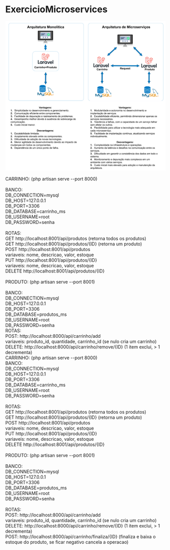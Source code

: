 # ExercicioMicroservices

![Arquiteruas](arquiteturas/arquiteturas.jpg)

CARRINHO: (php artisan serve --port 8000)<br><br>
BANCO:<br>
DB_CONNECTION=mysql<br>
DB_HOST=127.0.0.1<br>
DB_PORT=3306<br>
DB_DATABASE=carrinho_ms<br>
DB_USERNAME=root<br>
DB_PASSWORD=senha<br><br>
ROTAS:<br>
GET http://localhost:8001/api/produtos (retorna todos os produtos)<br>
GET http://localhost:8001/api/produtos/{ID} (retorna um produto)<br>
POST http://localhost:8001/api/produtos<br>
variaveis: nome, descricao, valor, estoque<br>
PUT http://localhost:8001/api/produtos/{ID}<br>
variaveis: nome, descricao, valor, estoque<br>
DELETE http://localhost:8001/api/produtos/{ID}<br><br>
PRODUTO: (php artisan serve --port 8001)<br><br>
BANCO:<br>
DB_CONNECTION=mysql<br>
DB_HOST=127.0.0.1<br>
DB_PORT=3306<br>
DB_DATABASE=produtos_ms<br>
DB_USERNAME=root<br>
DB_PASSWORD=senha<br>
ROTAS:<br>
POST: http://localhost:8000/api/carrinho/add<br>
variaveis: produto_id, quantidade, carrinho_id (se nulo cria um carrinho)<br>
DELETE: http://localhost:8000/api/carrinho/remove/{ID} (1 item exclui, > 1 decrementa)<br>
CARRINHO: (php artisan serve --port 8000)<br>
BANCO:<br>
DB_CONNECTION=mysql<br>
DB_HOST=127.0.0.1<br>
DB_PORT=3306<br>
DB_DATABASE=carrinho_ms<br>
DB_USERNAME=root<br>
DB_PASSWORD=senha<br><br>
ROTAS:<br>
GET http://localhost:8001/api/produtos (retorna todos os produtos)<br>
GET http://localhost:8001/api/produtos/{ID} (retorna um produto)<br>
POST http://localhost:8001/api/produtos<br>
variaveis: nome, descricao, valor, estoque<br>
PUT http://localhost:8001/api/produtos/{ID}<br>
variaveis: nome, descricao, valor, estoque<br>
DELETE http://localhost:8001/api/produtos/{ID}<br><br>
PRODUTO: (php artisan serve --port 8001)<br><br>
BANCO:<br>
DB_CONNECTION=mysql<br>
DB_HOST=127.0.0.1<br>
DB_PORT=3306<br>
DB_DATABASE=produtos_ms<br>
DB_USERNAME=root<br>
DB_PASSWORD=senha<br><br>
ROTAS:<br>
POST: http://localhost:8000/api/carrinho/add<br>
variaveis: produto_id, quantidade, carrinho_id (se nulo cria um carrinho)<br>
DELETE: http://localhost:8000/api/carrinho/remove/{ID} (1 item exclui, > 1 decrementa)<br>
POST: http://localhost:8000/api/carrinho/finaliza/{ID} (finaliza e baixa o estoque do produto, se ficar negativo cancela a operacao)
